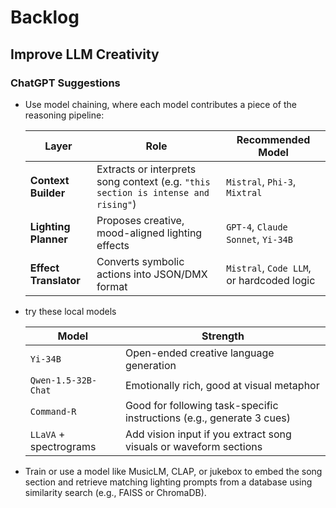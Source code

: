 # Backlog

## Improve LLM Creativity

### ChatGPT Suggestions

- Use model chaining, where each model contributes a piece of the reasoning pipeline:

  | Layer                 | Role                                                                              | Recommended Model                         |
  | --------------------- | --------------------------------------------------------------------------------- | ----------------------------------------- |
  | **Context Builder**   | Extracts or interprets song context (e.g. `"this section is intense and rising"`) | `Mistral`, `Phi-3`, `Mixtral`             |
  | **Lighting Planner**  | Proposes creative, mood-aligned lighting effects                                  | `GPT-4`, `Claude Sonnet`, `Yi-34B`        |
  | **Effect Translator** | Converts symbolic actions into JSON/DMX format                                    | `Mistral`, `Code LLM`, or hardcoded logic |

- try these local models

  | Model                  | Strength                                                              |
  | ---------------------- | --------------------------------------------------------------------- |
  | `Yi-34B`               | Open-ended creative language generation                               |
  | `Qwen-1.5-32B-Chat`    | Emotionally rich, good at visual metaphor                             |
  | `Command-R`            | Good for following task-specific instructions (e.g., generate 3 cues) |
  | `LLaVA` + spectrograms | Add vision input if you extract song visuals or waveform sections     |


- Train or use a model like MusicLM, CLAP, or jukebox to embed the song section and retrieve matching lighting prompts from a database using similarity search (e.g., FAISS or ChromaDB).
